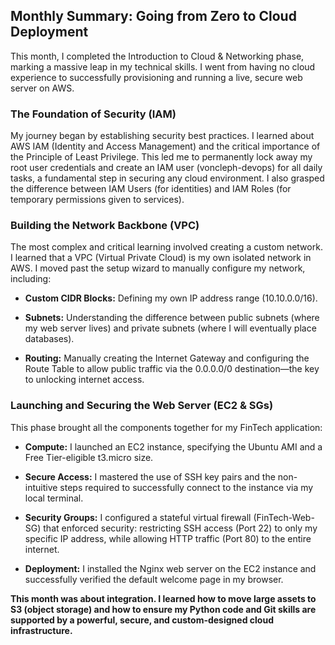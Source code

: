## Monthly Summary: Going from Zero to Cloud Deployment
This month, I completed the Introduction to Cloud & Networking phase, marking a massive leap in my technical skills. I went from having no cloud experience to successfully provisioning and running a live, secure web server on AWS.

### The Foundation of Security (IAM)
My journey began by establishing security best practices. I learned about AWS IAM (Identity and Access Management) and the critical importance of the Principle of Least Privilege. This led me to permanently lock away my root user credentials and create an IAM user (voncleph-devops) for all daily tasks, a fundamental step in securing any cloud environment. I also grasped the difference between IAM Users (for identities) and IAM Roles (for temporary permissions given to services).

### Building the Network Backbone (VPC)
The most complex and critical learning involved creating a custom network. I learned that a VPC (Virtual Private Cloud) is my own isolated network in AWS. I moved past the setup wizard to manually configure my network, including:

* **Custom CIDR Blocks:** Defining my own IP address range (10.10.0.0/16).

* **Subnets:** Understanding the difference between public subnets (where my web server lives) and private subnets (where I will eventually place databases).

* **Routing:** Manually creating the Internet Gateway and configuring the Route Table to allow public traffic via the 0.0.0.0/0 destination—the key to unlocking internet access.

### Launching and Securing the Web Server (EC2 & SGs)
This phase brought all the components together for my FinTech application:

* **Compute:** I launched an EC2 instance, specifying the Ubuntu AMI and a Free Tier-eligible t3.micro size.

* **Secure Access:** I mastered the use of SSH key pairs and the non-intuitive steps required to successfully connect to the instance via my local terminal.

* **Security Groups:** I configured a stateful virtual firewall (FinTech-Web-SG) that enforced security: restricting SSH access (Port 22) to only my specific IP address, while allowing HTTP traffic (Port 80) to the entire internet.

* **Deployment:** I installed the Nginx web server on the EC2 instance and successfully verified the default welcome page in my browser.


**This month was about integration. I learned how to move large assets to S3 (object storage) and how to ensure my Python code and Git skills are supported by a powerful, secure, and custom-designed cloud infrastructure.**